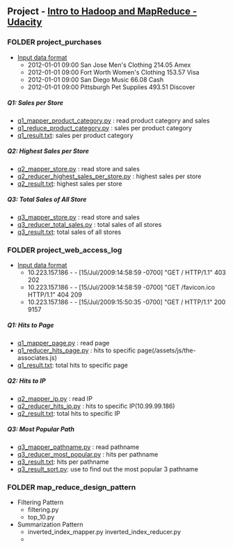 ## Project - [Intro to Hadoop and MapReduce - Udacity](https://www.udacity.com/course/intro-to-hadoop-and-mapreduce--ud617)

### FOLDER project_purchases
- [Input data format](https://github.com/linxinzhe/intro_to_hadoop_and_map_reduce/blob/master/project_puchases/sample_purchases.txt)
    - 2012-01-01	09:00	San Jose	Men's Clothing	214.05	Amex
    - 2012-01-01	09:00	Fort Worth	Women's Clothing	153.57	Visa
    - 2012-01-01	09:00	San Diego	Music	66.08	Cash
    - 2012-01-01	09:00	Pittsburgh	Pet Supplies	493.51	Discover

##### Q1: Sales per Store
- [q1_mapper_product_category.py](https://github.com/linxinzhe/intro_to_hadoop_and_map_reduce/blob/master/project_puchases/q1_mapper_product_category.py) : read product category and sales 
- [q1_reduce_product_category.py](https://github.com/linxinzhe/intro_to_hadoop_and_map_reduce/blob/master/project_puchases/q1_reducer_sales_per_product_category.py) : sales per product category
- [q1_result.txt](https://github.com/linxinzhe/intro_to_hadoop_and_map_reduce/blob/master/project_puchases/q1_result.txt): sales per product category

##### Q2: Highest Sales per Store
- [q2_mapper_store.py](https://github.com/linxinzhe/intro_to_hadoop_and_map_reduce/blob/master/project_puchases/q2_mapper_store.py) : read store and sales 
- [q2_reducer_highest_sales_per_store.py](https://github.com/linxinzhe/intro_to_hadoop_and_map_reduce/blob/master/project_puchases/q2_reducer_highest_sales_per_store.py) : highest sales per store
- [q2_result.txt](https://github.com/linxinzhe/intro_to_hadoop_and_map_reduce/blob/master/project_puchases/q2_result.txt): highest sales per store

##### Q3: Total Sales of All Store
- [q3_mapper_store.py](https://github.com/linxinzhe/intro_to_hadoop_and_map_reduce/blob/master/project_puchases/q3_mapper_store.py) : read store and sales 
- [q3_reducer_total_sales.py](https://github.com/linxinzhe/intro_to_hadoop_and_map_reduce/blob/master/project_puchases/q3_reducer_total_sales.py) : total sales of all stores
- [q3_result.txt](https://github.com/linxinzhe/intro_to_hadoop_and_map_reduce/blob/master/project_puchases/q3_result.txt): total sales of all stores

### FOLDER project_web_access_log
- [Input data format](https://github.com/linxinzhe/intro_to_hadoop_and_map_reduce/blob/master/project_web_access_log/sample_access.txt)
    - 10.223.157.186 - - [15/Jul/2009:14:58:59 -0700] "GET / HTTP/1.1" 403 202
    - 10.223.157.186 - - [15/Jul/2009:14:58:59 -0700] "GET /favicon.ico HTTP/1.1" 404 209
    - 10.223.157.186 - - [15/Jul/2009:15:50:35 -0700] "GET / HTTP/1.1" 200 9157

##### Q1: Hits to Page
- [q1_mapper_page.py](https://github.com/linxinzhe/intro_to_hadoop_and_map_reduce/blob/master/project_web_access_log/q1_mapper_page.py) : read page
- [q1_reducer_hits_page.py](https://github.com/linxinzhe/intro_to_hadoop_and_map_reduce/blob/master/project_web_access_log/q1_reducer_hits_page.py) : hits to specific page(/assets/js/the-associates.js)
- [q1_result.txt](https://github.com/linxinzhe/intro_to_hadoop_and_map_reduce/blob/master/project_web_access_log/q1_result.txt): total hits to specific page

##### Q2: Hits to IP
- [q2_mapper_ip.py](https://github.com/linxinzhe/intro_to_hadoop_and_map_reduce/blob/master/project_web_access_log/q2_mapper_ip.py) : read IP
- [q2_reducer_hits_ip.py](https://github.com/linxinzhe/intro_to_hadoop_and_map_reduce/blob/master/project_web_access_log/q2_reducer_hits_ip.py) : hits to specific IP(10.99.99.186)
- [q2_result.txt](https://github.com/linxinzhe/intro_to_hadoop_and_map_reduce/blob/master/project_web_access_log/q2_result.txt): total hits to specific IP

##### Q3: Most Popular Path
- [q3_mapper_pathname.py](https://github.com/linxinzhe/intro_to_hadoop_and_map_reduce/blob/master/project_web_access_log/q3_mapper_pathname.py) : read pathname
- [q3_reducer_most_popular.py](https://github.com/linxinzhe/intro_to_hadoop_and_map_reduce/blob/master/project_web_access_log/q3_reducer_most_popular.py) : hits per pathname
- [q3_result.txt](https://github.com/linxinzhe/intro_to_hadoop_and_map_reduce/blob/master/project_web_access_log/q3_result.txt): hits per pathname
- [q3_result_sort.py](https://github.com/linxinzhe/intro_to_hadoop_and_map_reduce/blob/master/project_web_access_log/q3_result_sort.py): use to find out the most popular 3 pathname

### FOLDER map_reduce_design_pattern
- Filtering Pattern
    - filtering.py
    - top_10.py
- Summarization Pattern
    - inverted_index_mapper.py inverted_index_reducer.py
    - 